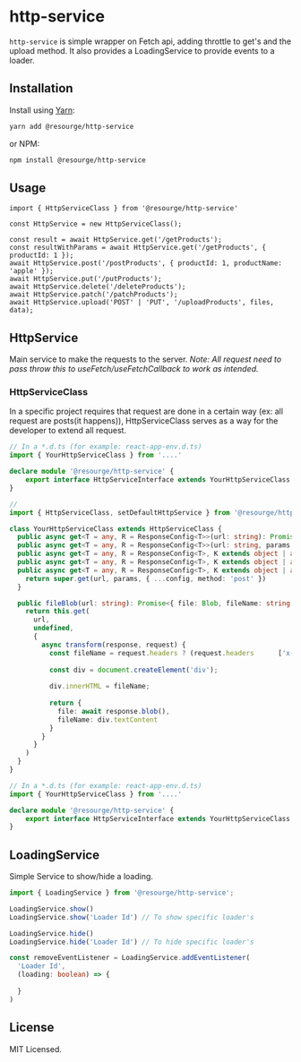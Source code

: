 # http-service

`http-service` is simple wrapper on Fetch api, adding throttle to get's and the upload method. It also provides a LoadingService to provide events to a loader.

## Installation

Install using [Yarn](https://yarnpkg.com):

```sh
yarn add @resourge/http-service
```

or NPM:

```sh
npm install @resourge/http-service
```

## Usage

```JSX
import { HttpServiceClass } from '@resourge/http-service'

const HttpService = new HttpServiceClass();

const result = await HttpService.get('/getProducts');
const resultWithParams = await HttpService.get('/getProducts', { productId: 1 });
await HttpService.post('/postProducts', { productId: 1, productName: 'apple' });
await HttpService.put('/putProducts');
await HttpService.delete('/deleteProducts');
await HttpService.patch('/patchProducts');
await HttpService.upload('POST' | 'PUT', '/uploadProducts', files, data);

```

## HttpService

Main service to make the requests to the server.
_Note: All request need to pass throw this to useFetch/useFetchCallback to work as intended._

### HttpServiceClass

In a specific project requires that request are done in a certain way (ex: all request are posts(it happens)), HttpServiceClass serves as a way for the developer to extend all request.

```Typescript
// In a *.d.ts (for example: react-app-env.d.ts)
import { YourHttpServiceClass } from '....'

declare module '@resourge/http-service' {
	export interface HttpServiceInterface extends YourHttpServiceClass {} 
}
```

```Typescript
// 
import { HttpServiceClass, setDefaultHttpService } from '@resourge/http-service';

class YourHttpServiceClass extends HttpServiceClass {
  public async get<T = any, R = ResponseConfig<T>>(url: string): Promise<R>;
  public async get<T = any, R = ResponseConfig<T>>(url: string, params: undefined, config: GetMethodConfig): Promise<R>;
  public async get<T = any, R = ResponseConfig<T>, K extends object | any[] = any>(url: string, params: K): Promise<R>;
  public async get<T = any, R = ResponseConfig<T>, K extends object | any[] = any>(url: string, params: K, config: GetMethodConfig): Promise<R>;
  public async get<T = any, R = ResponseConfig<T>, K extends object | any[] = any>(url: string, params?: K, config?: GetMethodConfig): Promise<R> {
    return super.get(url, params, { ...config, method: 'post' })
  }

  public fileBlob(url: string): Promise<{ file: Blob, fileName: string }> {
    return this.get(
      url,
      undefined,
      {
        async transform(response, request) {
          const fileName = request.headers ? (request.headers      ['x-content-filename'] ??   '')   : '';
          
          const div = document.createElement('div');
          
          div.innerHTML = fileName;
          
          return {
            file: await response.blob(),
            fileName: div.textContent
          }
        }
      }
    )
  }
}
```

```Typescript
// In a *.d.ts (for example: react-app-env.d.ts)
import { YourHttpServiceClass } from '....'

declare module '@resourge/http-service' {
	export interface HttpServiceInterface extends YourHttpServiceClass {} 
}
```

## LoadingService

Simple Service to show/hide a loading.

```Typescript
import { LoadingService } from '@resourge/http-service';

LoadingService.show()
LoadingService.show('Loader Id') // To show specific loader's

LoadingService.hide()
LoadingService.hide('Loader Id') // To hide specific loader's

const removeEventListener = LoadingService.addEventListener(
  'Loader Id',
  (loading: boolean) => {
  
  }
)
```

## License

MIT Licensed.